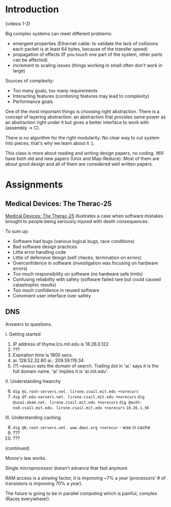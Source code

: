 Introduction
============

(videos 1-2)

Big complex systems can meet different problems:

- emergent properties (Ethernet cable: to validate the lack of collisions each
  packet is at least 64 bytes, because of the transfer speed)
- propagation of effects (If you touch one part of the system, other parts can
  be affected)
- increment to scaling issues (things working in small often don't work in large)

Sources of complexity:

- Too many goals, too many requirements
- Interacting features (combining features may lead to complexity)
- Performance goals

One of the most important things is choosing right abstraction. There is a
concept of layering abstraction: an abstraction that provides same power as an
abstraction right under it but gives a better interface to work with (assembly
-> C).

There is no algorithm for the right modularity. No clear way to cut system into
pieces, that's why we learn about it :).

This class is more about reading and writing design papers, no coding. Will have
both old and new papers (Unix and Map-Reduce). Most of them are about good
design and all of them are considered well written papers.


Assignments
===========

Medical Devices: The Therac-25
------------------------------

[Medical Devices: The Therac-25](http://web.mit.edu/6.033/www/papers/therac.pdf)
illustrates a case when software mistakes brought to people being seriously
injured with death consequences.

To sum up:

- Software had bugs (various logical bugs, race conditions)
- Bad software design practices
- Little error handling code
- Little of defensive design (self checks, termination on errors)
- Overconfidence in software (investigation was focusing on hardware errors)
- Too much responsibility on software (no hardware safe limits)
- Confusing reliability with safety (software failed rare but could caused
  catastrophic results)
- Too much confidence in reused software
- Convinient user interface over safety


DNS
---

Answers to questions.

I. Getting started

1. IP address of thyme.lcs.mit.edu is 18.26.0.122
2. ???
3. Expiration time is 1800 secs.
4. ai:  128.52.32.80
   ai.: 209.59.119.34
5. (?) `+domain` sets the domain of search. Trailing dot in 'ai.' says it is
   the full domain name. 'ai' implies it is 'ai.mit.edu'.

II. Understanding hiearchy

6. `dig @i.root-servers.net. lirone.csail.mit.edu +norecurs`
7. `dig @f.edu-servers.net. lirone.csail.mit.edu +norecurs`
   `dig @usw2.akam.net. lirone.csail.mit.edu +norecurs`
   `dig @auth-ns0.csail.mit.edu. lirone.csail.mit.edu +norecurs`
   `18.26.1.36`

III. Understanding caching

8. `dig @k.root-servers.net. www.dmoz.org +norecur` - was in cache
9. ???
10. ???


(continued)

Moore's law works.

Single microprocessor doesn't advance that fast anymore.

RAM access is a slowing factor, it is improving ~7% a year (processors' # of transistors is improving 70% a year).

The future is going to be in parallel computing which is painful, complex. (Races everywhere!).

